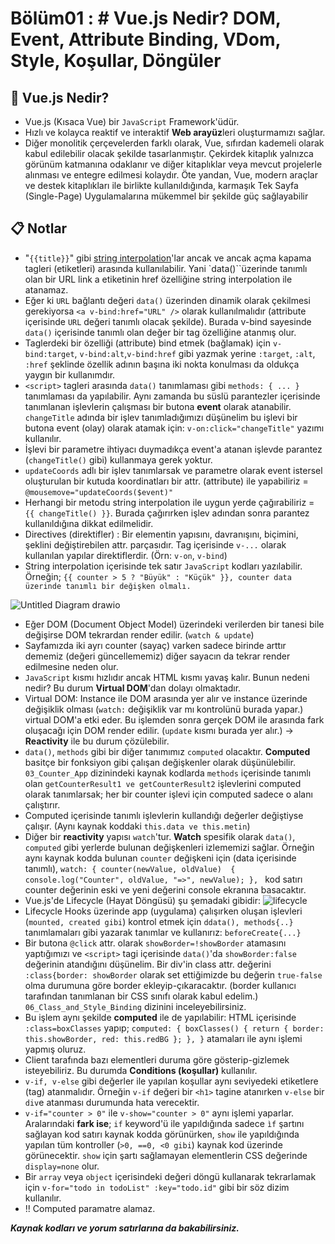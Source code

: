﻿# Bölüm01 : # Vue.js Nedir? DOM, Event, Attribute Binding, VDom, Style, Koşullar, Döngüler

## :pushpin: Vue.js Nedir?
- Vue.js (Kısaca Vue) bir `JavaScript` Framework'üdür.
- Hızlı ve kolayca reaktif ve interaktif **Web arayüz**leri oluşturmamızı sağlar.
- Diğer monolitik çerçevelerden farklı olarak, Vue, sıfırdan kademeli olarak kabul edilebilir olacak şekilde tasarlanmıştır. Çekirdek kitaplık yalnızca görünüm katmanına odaklanır ve diğer kitaplıklar veya mevcut projelerle alınması ve entegre edilmesi kolaydır. Öte yandan, Vue, modern araçlar ve destek kitaplıkları ile birlikte kullanıldığında, karmaşık Tek Sayfa (Single-Page) Uygulamalarına mükemmel bir şekilde güç sağlayabilir
## :clipboard: Notlar 
- "`{{title}}`" gibi [string interpolation](https://en.wikipedia.org/wiki/String_interpolation)'lar ancak ve ancak açma kapama tagleri (etiketleri) arasında kullanılabilir. Yani `data()``üzerinde tanımlı olan bir URL link a etiketinin href özelliğine string interpolation ile atanamaz.
- Eğer ki `URL` bağlantı değeri `data()` üzerinden dinamik olarak çekilmesi gerekiyorsa `<a v-bind:href="URL" />` olarak kullanılmalıdır (attribute içerisinde `URL` değeri tanımlı olacak şekilde). Burada v-bind sayesinde `data()` içerisinde tanımlı olan değer bir tag özelliğine atanmış olur.
- Taglerdeki bir özelliği (attribute) bind etmek (bağlamak) için `v-bind:target`, `v-bind:alt`,`v-bind:href` gibi yazmak yerine `:target`, `:alt`, `:href` şeklinde özellik adının başına iki nokta konulması da oldukça yaygın bir kullanımdır.
- `<script>` tagleri arasında `data()` tanımlaması gibi `methods: { ... }` tanımlaması da yapılabilir. Aynı zamanda bu süslü parantezler içerisinde tanımlanan işlevlerin çalışması bir butona **event** olarak atanabilir. `changeTitle` adında bir işlev tanımladığımızı düşünelim bu işlevi bir butona event (olay) olarak atamak için: `v-on:click="changeTitle"` yazımı kullanılır.
- İşlevi bir parametre ihtiyacı duymadıkça event'a atanan işlevde parantez (`changeTitle()` gibi) kullanmaya gerek yoktur.
- `updateCoords` adlı bir işlev tanımlarsak ve parametre olarak event istersel oluşturulan bir kutuda koordinatları bir attr. (attribute) ile yapabiliriz = `@mousemove="updateCoords($event)"`
- Herhangi bir metodu string interpolation ile uygun yerde çağırabiliriz = `{{ changeTitle() }}`. Burada çağırırken işlev adından sonra parantez kullanıldığına dikkat edilmelidir.
- Directives (direktifler) : Bir elementin yapısını, davranışını, biçimini, şeklini değiştirebilen attr. parçasıdır. Tag içerisinde `v-...` olarak kullanılan yapılar direktiflerdir. (Örn: `v-on`, `v-bind`)
- String interpolation içerisinde tek satır `JavaScript` kodları yazılabilir. Örneğin; `{{ counter > 5 ? "Büyük" : "Küçük" }}, counter data üzerinde tanımlı bir değişken olmalı.`

![Untitled Diagram drawio](https://user-images.githubusercontent.com/54971670/147419911-ddec0252-2cf4-4912-b886-a2e4b22562b2.png)
 
- Eğer DOM (Document Object Model) üzerindeki verilerden bir tanesi bile değişirse DOM tekrardan render edilir. (`watch & update`)
- Sayfamızda iki ayrı counter (sayaç) varken sadece birinde arttır dememiz (değeri güncellememiz) diğer sayacın da tekrar render edilmesine neden olur.
- `JavaScript`  kısmı hızlıdır ancak HTML kısmı yavaş kalır. Bunun nedeni nedir? Bu durum **Virtual DOM**'dan dolayı olmaktadır.
- Virtual DOM: Instance ile DOM arasında yer alır ve instance üzerinde değişiklik olması (`watch:` değişiklik var mı kontrolünü burada yapar.) virtual DOM'a etki eder. Bu işlemden sonra gerçek DOM ile arasında fark oluşacağı için DOM render edilir. (`update` kısmı burada yer alır.) -> **Reactivity** ile bu durum çözülebilir.
- `data()`, `methods` gibi bir diğer tanımımız `computed` olacaktır. **Computed** basitçe bir fonksiyon gibi çalışan değişkenler olarak düşünülebilir. `03_Counter_App` dizinindeki kaynak kodlarda `methods` içerisinde tanımlı olan `getCounterResult1 ve getCounterResult2` işlevlerini computed olarak tanımlarsak; her bir counter işlevi için computed sadece o alanı çalıştırır.
- Computed içerisinde tanımlı işlevlerin kullandığı değerler değiştiyse çalışır. (Aynı kaynak koddaki `this.data ve this.metin`)
- Diğer bir **reactivity** yapısı `watch`'tur. **Watch** spesifik olarak `data()`, `computed` gibi yerlerde bulunan değişkenleri izlememizi sağlar. Örneğin aynı kaynak kodda bulunan `counter` değişkeni için (data içerisinde tanımlı), 
`watch: {
counter(newValue, oldValue) 
{
console.log("Counter", oldValue, "=>", newValue);
},
` kod satırı counter değerinin eski ve yeni değerini console ekranına basacaktır.
- Vue.js'de Lifecycle (Hayat Döngüsü) şu şemadaki gibidir:
![lifecycle](https://user-images.githubusercontent.com/54971670/147420247-180dc466-6c28-48a1-9ff3-0281315304dc.png)
- Lifecycle Hooks üzerinde app (uygulama) çalışırken oluşan işlevleri (`mounted, created gibi`) kontrol etmek için `ddata(), methods{..}` tanımlamaları gibi yazarak tanımlar ve kullanırız: `beforeCreate{...}`
- Bir butona `@click` attr. olarak `showBorder=!showBorder` atamasını yaptığımızı ve `<script>` tagi içerisinde `data()`'da `showBorder:false` değerinin atandığını düşünelim. Bir div'in class attr. değerini `:class{border: showBorder` olarak set ettiğimizde bu değerin `true-false` olma durumuna göre border ekleyip-çıkaracaktır. (border kullanıcı tarafından tanımlanan bir CSS sınıfı olarak kabul edelim.) `06_Class_and_Style_Binding` dizinini inceleyebilirsiniz.
- Bu işlem aynı şekilde **computed** ile de yapılabilir: HTML içerisinde `:class=boxClasses` yapıp;
`computed: {
boxClasses() {
return { border: this.showBorder, red: this.redBG };
},
}` atamaları ile aynı işlemi yapmış oluruz.
- Client tarafında bazı elementleri duruma göre gösterip-gizlemek isteyebiliriz. Bu durumda **Conditions (koşullar)** kullanılır.
- `v-if, v-else` gibi değerler ile yapılan koşullar aynı seviyedeki etiketlere (tag) atanmalıdır. Örneğin `v-if` değeri bir `<h1>` tagine atanırken `v-else` bir `div`e atanması durumunda hata verecektir.
- `v-if="counter > 0"` ile `v-show="counter > 0"` aynı işlemi yaparlar. Aralarındaki **fark ise**; `if` keyword'ü ile yapıldığında sadece `ìf` şartını sağlayan kod satırı kaynak kodda görünürken, `show` ile yapıldığında yapılan tüm kontroller (`>0, ==0, <0 gibi`) kaynak kod üzerinde görünecektir. `show` için şartı sağlamayan elementlerin CSS değerinde `display=none` olur.
- Bir `array` veya `object` içerisindeki değeri döngü kullanarak tekrarlamak için `v-for="todo in todoList" :key="todo.id"` gibi bir söz dizim kullanılır.
- !! Computed paramatre alamaz.

***Kaynak kodları ve yorum satırlarına da bakabilirsiniz.***


